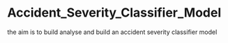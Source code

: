 # Accident_Severity_Classifier_Model
the aim is to build analyse and build an accident severity classifier model
